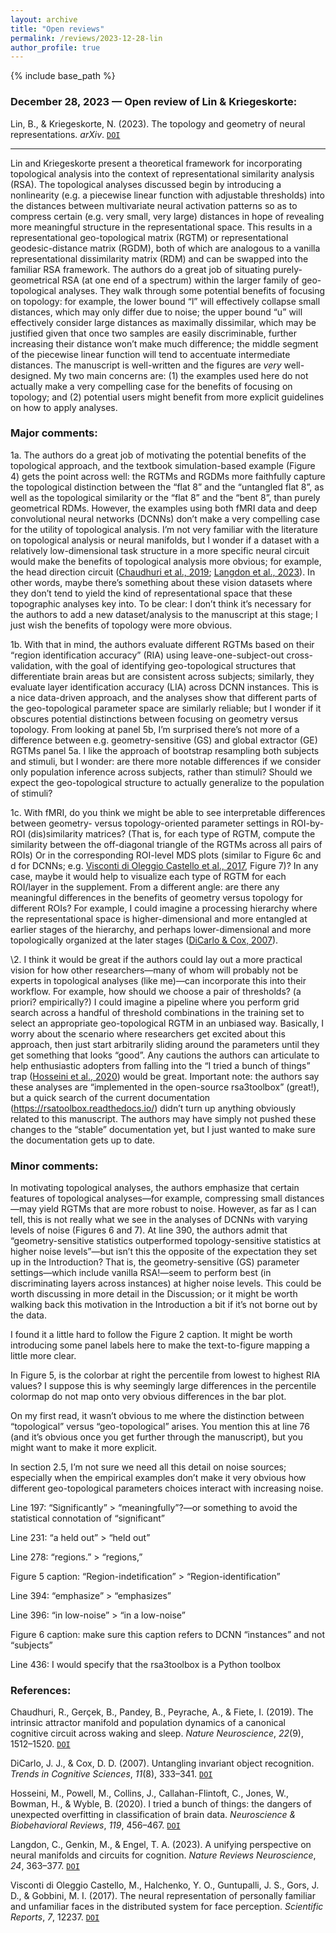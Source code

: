 ```yaml
---
layout: archive
title: "Open reviews"
permalink: /reviews/2023-12-28-lin
author_profile: true
---
```


{% include base_path %}


### December 28, 2023 &mdash; Open review of Lin & Kriegeskorte:
Lin, B., & Kriegeskorte, N. (2023). The topology and geometry of neural representations. *arXiv*. [`DOI`](https://doi.org/10.48550/arXiv.2309.11028)

---

Lin and Kriegeskorte present a theoretical framework for incorporating topological analysis into the context of representational similarity analysis (RSA). The topological analyses discussed begin by introducing a nonlinearity (e.g. a piecewise linear function with adjustable thresholds) into the distances between multivariate neural activation patterns so as to compress certain (e.g. very small, very large) distances in hope of revealing more meaningful structure in the representational space. This results in a representational geo-topological matrix (RGTM) or representational geodesic-distance matrix (RGDM), both of which are analogous to a vanilla representational dissimilarity matrix (RDM) and can be swapped into the familiar RSA framework. The authors do a great job of situating purely-geometrical RSA (at one end of a spectrum) within the larger family of geo-topological analyses. They walk through some potential benefits of focusing on topology: for example, the lower bound “l” will effectively collapse small distances, which may only differ due to noise; the upper bound “u” will effectively consider large distances as maximally dissimilar, which may be justified given that once two samples are easily discriminable, further increasing their distance won’t make much difference; the middle segment of the piecewise linear function will tend to accentuate intermediate distances. The manuscript is well-written and the figures are *very* well-designed. My two main concerns are: (1) the examples used here do not actually make a very compelling case for the benefits of focusing on topology; and (2) potential users might benefit from more explicit guidelines on how to apply analyses.

### Major comments:

1a. The authors do a great job of motivating the potential benefits of the topological approach, and the textbook simulation-based example (Figure 4) gets the point across well: the RGTMs and RGDMs more faithfully capture the topological distinction between the “flat 8” and the “untangled flat 8”, as well as the topological similarity or the “flat 8” and the “bent 8”, than purely geometrical RDMs. However, the examples using both fMRI data and deep convolutional neural networks (DCNNs) don’t make a very compelling case for the utility of topological analysis. I’m not very familiar with the literature on topological analysis or neural manifolds, but I wonder if a dataset with a relatively low-dimensional task structure in a more specific neural circuit would make the benefits of topological analysis more obvious; for example, the head direction circuit ([Chaudhuri et al., 2019](https://doi.org/10.1038/s41593-019-0460-x); [Langdon et al., 2023](https://doi.org/10.1038/s41583-023-00693-x)). In other words, maybe there’s something about these vision datasets where they don’t tend to yield the kind of representational space that these topographic analyses key into. To be clear: I don’t think it’s necessary for the authors to add a new dataset/analysis to the manuscript at this stage; I just wish the benefits of topology were more obvious.

1b. With that in mind, the authors evaluate different RGTMs based on their “region identification accuracy” (RIA) using leave-one-subject-out cross-validation, with the goal of identifying geo-topological structures that differentiate brain areas but are consistent across subjects; similarly, they evaluate layer identification accuracy (LIA) across DCNN instances. This is a nice data-driven approach, and the analyses show that different parts of the geo-topological parameter space are similarly reliable; but I wonder if it obscures potential distinctions between focusing on geometry versus topology. From looking at panel 5b, I’m surprised there’s not more of a difference between e.g. geometry-sensitive (GS) and global extractor (GE) RGTMs panel 5a. I like the approach of bootstrap resampling both subjects and stimuli, but I wonder: are there more notable differences if we consider only population inference across subjects, rather than stimuli? Should we expect the geo-topological structure to actually generalize to the population of stimuli?

1c. With fMRI, do you think we might be able to see interpretable differences between geometry- versus topology-oriented parameter settings in ROI-by-ROI (dis)similarity matrices? (That is, for each type of RGTM, compute the similarity between the off-diagonal triangle of the RGTMs across all pairs of ROIs) Or in the corresponding ROI-level MDS plots (similar to Figure 6c and d for DCNNs; e.g. [Visconti di Oleggio Castello et al., 2017](https://doi.org/10.1038/s41598-017-12559-1), Figure 7)? In any case, maybe it would help to visualize each type of RGTM for each ROI/layer in the supplement. From a different angle: are there any meaningful differences in the benefits of geometry versus topology for different ROIs? For example, I could imagine a processing hierarchy where the representational space is higher-dimensional and more entangled at earlier stages of the hierarchy, and perhaps lower-dimensional and more topologically organized at the later stages ([DiCarlo & Cox, 2007](https://doi.org/10.1016/j.tics.2007.06.010)).

\2. I think it would be great if the authors could lay out a more practical vision for how other researchers—many of whom will probably not be experts in topological analyses (like me)—can incorporate this into their workflow. For example, how should we choose a pair of thresholds? (a priori? empirically?) I could imagine a pipeline where you perform grid search across a handful of threshold combinations in the training set to select an appropriate geo-topological RGTM in an unbiased way. Basically, I worry about the scenario where researchers get excited about this approach, then just start arbitrarily sliding around the parameters until they get something that looks “good”. Any cautions the authors can articulate to help enthusiastic adopters from falling into the “I tried a bunch of things” trap ([Hosseini et al., 2020](https://doi.org/10.1016/j.neubiorev.2020.09.036)) would be great. Important note: the authors say these analyses are “implemented in the open-source rsa3toolbox” (great!), but a quick search of the current documentation (https://rsatoolbox.readthedocs.io/) didn’t turn up anything obviously related to this manuscript. The authors may have simply not pushed these changes to the “stable” documentation yet, but I just wanted to make sure the documentation gets up to date.

### Minor comments:

In motivating topological analyses, the authors emphasize that certain features of topological analyses—for example, compressing small distances—may yield RGTMs that are more robust to noise. However, as far as I can tell, this is not really what we see in the analyses of DCNNs with varying levels of noise (Figures 6 and 7). At line 390, the authors admit that “geometry-sensitive statistics outperformed topology-sensitive statistics at higher noise levels”—but isn’t this the opposite of the expectation they set up in the Introduction? That is, the geometry-sensitive (GS) parameter settings—which include vanilla RSA!—seem to perform best (in discriminating layers across instances) at higher noise levels. This could be worth discussing in more detail in the Discussion; or it might be worth walking back this motivation in the Introduction a bit if it’s not borne out by the data.

I found it a little hard to follow the Figure 2 caption. It might be worth introducing some panel labels here to make the text-to-figure mapping a little more clear.

In Figure 5, is the colorbar at right the percentile from lowest to highest RIA values? I suppose this is why seemingly large differences in the percentile colormap do not map onto very obvious differences in the bar plot.

On my first read, it wasn’t obvious to me where the distinction between “topological” versus “geo-topological” arises. You mention this at line 76 (and it’s obvious once you get further through the manuscript), but you might want to make it more explicit.

In section 2.5, I’m not sure we need all this detail on noise sources; especially when the empirical examples don’t make it very obvious how different geo-topological parameters choices interact with increasing noise.

Line 197: “Significantly” > “meaningfully”?—or something to avoid the statistical connotation of “significant”

Line 231: “a held out” > “held out”

Line 278: “regions.” > “regions,”

Figure 5 caption: “Region-indetification” > “Region-identification”

Line 394: “emphasize” > “emphasizes”

Line 396: “in low-noise” > “in a low-noise”

Figure 6 caption: make sure this caption refers to DCNN “instances” and not “subjects”

Line 436: I would specify that the rsa3toolbox is a Python toolbox


### References:

Chaudhuri, R., Gerçek, B., Pandey, B., Peyrache, A., & Fiete, I. (2019). The intrinsic attractor manifold and population dynamics of a canonical cognitive circuit across waking and sleep. *Nature Neuroscience*, *22*(9), 1512–1520. [`DOI`](https://doi.org/10.1038/s41593-019-0460-x)

DiCarlo, J. J., & Cox, D. D. (2007). Untangling invariant object recognition. *Trends in Cognitive Sciences*, *11*(8), 333–341. [`DOI`](https://doi.org/10.1016/j.tics.2007.06.010)

Hosseini, M., Powell, M., Collins, J., Callahan-Flintoft, C., Jones, W., Bowman, H., & Wyble, B. (2020). I tried a bunch of things: the dangers of unexpected overfitting in classification of brain data. *Neuroscience & Biobehavioral Reviews*, *119*, 456–467. [`DOI`](https://doi.org/10.1016/j.neubiorev.2020.09.036)

Langdon, C., Genkin, M., & Engel, T. A. (2023). A unifying perspective on neural manifolds and circuits for cognition. *Nature Reviews Neuroscience*, *24*, 363–377. [`DOI`](https://doi.org/10.1038/s41583-023-00693-x)

Visconti di Oleggio Castello, M., Halchenko, Y. O., Guntupalli, J. S., Gors, J. D., & Gobbini, M. I. (2017). The neural representation of personally familiar and unfamiliar faces in the distributed system for face perception. *Scientific Reports*, *7*, 12237. [`DOI`](https://doi.org/10.1038/s41598-017-12559-1)

